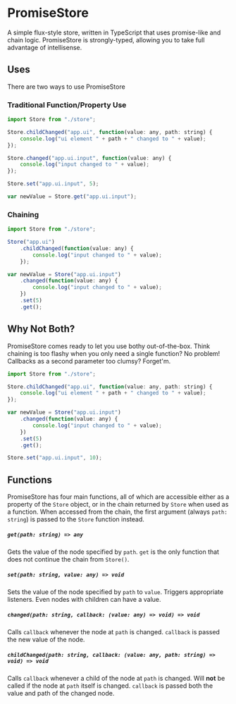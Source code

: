 # PromiseStore
A simple flux-style store, written in TypeScript that uses promise-like and chain logic.  PromiseStore is strongly-typed, allowing you to take full advantage of intellisense.

## Uses
There are two ways to use PromiseStore

### Traditional Function/Property Use

```javascript
import Store from "./store";

Store.childChanged("app.ui", function(value: any, path: string) {
    console.log("ui element " + path + " changed to " + value);
});

Store.changed("app.ui.input", function(value: any) {
    console.log("input changed to " + value);
});

Store.set("app.ui.input", 5);

var newValue = Store.get("app.ui.input");
```

### Chaining

```javascript
import Store from "./store";

Store("app.ui")
    .childChanged(function(value: any) {
        console.log("input changed to " + value);
    });

var newValue = Store("app.ui.input")
    .changed(function(value: any) {
        console.log("input changed to " + value);
    })
    .set(5)
    .get();
```

## Why Not Both?
PromiseStore comes ready to let you use bothy out-of-the-box.  Think chaining is too flashy when you only need a single function?  No problem!  Callbacks as a second parameter too clumsy?  Forget'm.

```javascript
import Store from "./store";

Store.childChanged("app.ui", function(value: any, path: string) {
    console.log("ui element " + path + " changed to " + value);
});

var newValue = Store("app.ui.input")
    .changed(function(value: any) {
        console.log("input changed to " + value);
    })
    .set(5)
    .get();

Store.set("app.ui.input", 10);
```

## Functions
PromiseStore has four main functions, all of which are accessible either as a property of the `Store` object, or in the chain returned by `Store` when used as a function.  When accessed from the chain, the first argument (always `path: string`) is passed to the `Store` function instead.

##### `get(path: string) => any`
Gets the value of the node specified by `path`.  `get` is the only function that does not continue the chain from `Store()`.

##### `set(path: string, value: any) => void`
Sets the value of the node specified by `path` to `value`.  Triggers appropriate listeners.  Even nodes with children can have a value.

##### `changed(path: string, callback: (value: any) => void) => void`
Calls `callback` whenever the node at `path` is changed.  `callback` is passed the new value of the node.

##### `childChanged(path: string, callback: (value: any, path: string) => void) => void`
Calls `callback` whenever a child of the node at `path` is changed.  Will **not** be called if the node at `path` itself is changed.  `callback` is passed both the value and path of the changed node.
